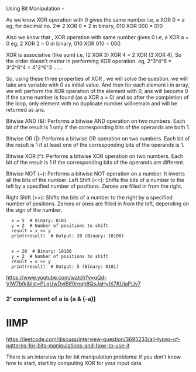 Using Bit Manipulation -

As we know XOR operation with 0 gives the same number
i.e, a XOR 0 = a
eg, for decimal no. 2=> 2 XOR 0 = 2
in binary, 010 XOR 000 = 010

Also we know that , XOR operation with same number gives 0
i.e, a XOR a = 0
eg, 2 XOR 2 = 0
in binary, 010 XOR 010 = 000

XOR is associative (like sum)
i.e, (2 XOR 3) XOR 4 = 2 XOR (3 XOR 4), So the order doesn't matter in performing XOR operation.
eg, 2^3^4^6 = 3^2^6^4 = 4^2^6^3 ......

So, using these three properties of XOR , we will solve the question. we will take ans variable with 0 as initial value. And then for each element i in array, we will perform the XOR operation of the element with 0, ans will become 0 if the same number is found (as a XOR a = 0) and so after the completion of the loop, only element with no duplicate number will remain and will be returned as ans.

Bitwise AND (&): Performs a bitwise AND operation on two numbers. Each bit of the result is 1 only if the corresponding bits of the operands are both 1.


Bitwise OR (|): Performs a bitwise OR operation on two numbers. Each bit of the result is 1 if at least one of the corresponding bits of the operands is 1.


Bitwise XOR (^): Performs a bitwise XOR operation on two numbers. Each bit of the result is 1 if the corresponding bits of the operands are different.


Bitwise NOT (~): Performs a bitwise NOT operation on a number. It inverts all the bits of the number.
Left Shift (<<): Shifts the bits of a number to the left by a specified number of positions. Zeroes are filled in from the right.


Right Shift (>>): Shifts the bits of a number to the right by a specified number of positions. Zeroes or ones are filled in from the left, depending on the sign of the number.

```
  x = 5  # Binary: 0101
  y = 2  # Number of positions to shift
  result = x << y
  print(result)  # Output: 20 (Binary: 10100)
  
  
  x = 20  # Binary: 10100
  y = 2  # Number of positions to shift
  result = x >> y
  print(result)  # Output: 5 (Binary: 0101)

```

https://www.youtube.com/watch?v=qQd-ViW7bfk&list=PLgUwDviBIf0rnqh8QsJaHyIX7KUiaPUv7

### 2' complement of a is (a & (-a))

# IIMP
https://leetcode.com/discuss/interview-question/3695233/all-types-of-patterns-for-bits-manipulations-and-how-to-use-it

There is an interview tip for bit manipulation problems: if you don't know how to start, start by computing XOR for your input data.
